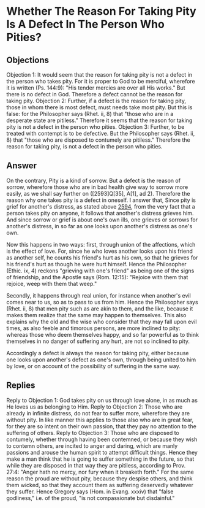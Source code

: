 # Whether The Reason For Taking Pity Is A Defect In The Person Who Pities?
## Objections
Objection 1: It would seem that the reason for taking pity is not a defect in the person who takes pity. For it is proper to God to be merciful, wherefore it is written (Ps. 144:9): "His tender mercies are over all His works." But there is no defect in God. Therefore a defect cannot be the reason for taking pity.
Objection 2: Further, if a defect is the reason for taking pity, those in whom there is most defect, must needs take most pity. But this is false: for the Philosopher says (Rhet. ii, 8) that "those who are in a desperate state are pitiless." Therefore it seems that the reason for taking pity is not a defect in the person who pities.
Objection 3: Further, to be treated with contempt is to be defective. But the Philosopher says (Rhet. ii, 8) that "those who are disposed to contumely are pitiless." Therefore the reason for taking pity, is not a defect in the person who pities.
## Answer
On the contrary, Pity is a kind of sorrow. But a defect is the reason of sorrow, wherefore those who are in bad health give way to sorrow more easily, as we shall say further on ([2593]Q[35], A[1], ad 2). Therefore the reason why one takes pity is a defect in oneself.
I answer that, Since pity is grief for another's distress, as stated above [2594](A[1]), from the very fact that a person takes pity on anyone, it follows that another's distress grieves him. And since sorrow or grief is about one's own ills, one grieves or sorrows for another's distress, in so far as one looks upon another's distress as one's own.

Now this happens in two ways: first, through union of the affections, which is the effect of love. For, since he who loves another looks upon his friend as another self, he counts his friend's hurt as his own, so that he grieves for his friend's hurt as though he were hurt himself. Hence the Philosopher (Ethic. ix, 4) reckons "grieving with one's friend" as being one of the signs of friendship, and the Apostle says (Rom. 12:15): "Rejoice with them that rejoice, weep with them that weep."

Secondly, it happens through real union, for instance when another's evil comes near to us, so as to pass to us from him. Hence the Philosopher says (Rhet. ii, 8) that men pity such as are akin to them, and the like, because it makes them realize that the same may happen to themselves. This also explains why the old and the wise who consider that they may fall upon evil times, as also feeble and timorous persons, are more inclined to pity: whereas those who deem themselves happy, and so far powerful as to think themselves in no danger of suffering any hurt, are not so inclined to pity.

Accordingly a defect is always the reason for taking pity, either because one looks upon another's defect as one's own, through being united to him by love, or on account of the possibility of suffering in the same way.
## Replies
Reply to Objection 1: God takes pity on us through love alone, in as much as He loves us as belonging to Him.
Reply to Objection 2: Those who are already in infinite distress, do not fear to suffer more, wherefore they are without pity. In like manner this applies to those also who are in great fear, for they are so intent on their own passion, that they pay no attention to the suffering of others.
Reply to Objection 3: Those who are disposed to contumely, whether through having been contemned, or because they wish to contemn others, are incited to anger and daring, which are manly passions and arouse the human spirit to attempt difficult things. Hence they make a man think that he is going to suffer something in the future, so that while they are disposed in that way they are pitiless, according to Prov. 27:4: "Anger hath no mercy, nor fury when it breaketh forth." For the same reason the proud are without pity, because they despise others, and think them wicked, so that they account them as suffering deservedly whatever they suffer. Hence Gregory says (Hom. in Evang. xxxiv) that "false godliness," i.e. of the proud, "is not compassionate but disdainful."